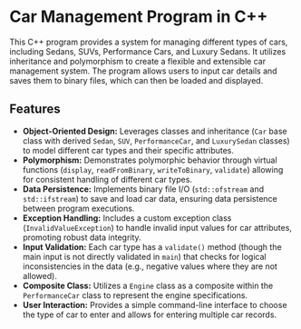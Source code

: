 # Car Management Program in C++

This C++ program provides a system for managing different types of cars, including Sedans, SUVs, Performance Cars, and Luxury Sedans. It utilizes inheritance and polymorphism to create a flexible and extensible car management system. The program allows users to input car details and saves them to binary files, which can then be loaded and displayed.

## Features

* **Object-Oriented Design:** Leverages classes and inheritance (`Car` base class with derived `Sedan`, `SUV`, `PerformanceCar`, and `LuxurySedan` classes) to model different car types and their specific attributes.
* **Polymorphism:** Demonstrates polymorphic behavior through virtual functions (`display`, `readFromBinary`, `writeToBinary`, `validate`) allowing for consistent handling of different car types.
* **Data Persistence:** Implements binary file I/O (`std::ofstream` and `std::ifstream`) to save and load car data, ensuring data persistence between program executions.
* **Exception Handling:** Includes a custom exception class (`InvalidValueException`) to handle invalid input values for car attributes, promoting robust data integrity.
* **Input Validation:** Each car type has a `validate()` method (though the main input is not directly validated in `main`) that checks for logical inconsistencies in the data (e.g., negative values where they are not allowed).
* **Composite Class:** Utilizes a `Engine` class as a composite within the `PerformanceCar` class to represent the engine specifications.
* **User Interaction:** Provides a simple command-line interface to choose the type of car to enter and allows for entering multiple car records.
